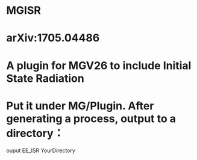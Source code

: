 # MGISR
# arXiv:1705.04486
# A plugin for MGV26 to include Initial State Radiation
# Put it under MG/Plugin. After generating a process, output to a directory：
ouput EE_ISR YourDirectory
